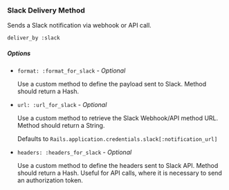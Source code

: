 ### Slack Delivery Method

Sends a Slack notification via webhook or API call.

`deliver_by :slack`

##### Options

* `format: :format_for_slack` - *Optional*

  Use a custom method to define the payload sent to Slack. Method should return a Hash.

* `url: :url_for_slack` - *Optional*

  Use a custom method to retrieve the Slack Webhook/API method URL. Method should return a String.

  Defaults to `Rails.application.credentials.slack[:notification_url]`

* `headers: :headers_for_slack` - *Optional*

  Use a custom method to define the headers sent to Slack API. Method should return a Hash. Useful for API calls, where it is necessary to send an authorization token.
